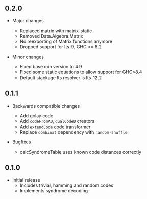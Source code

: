 0.2.0
-----
* Major changes
  - Replaced matrix with matrix-static
  - Removed Data.Algebra.Matrix
  - No reexporting of Matrix functions anymore
  - Dropped support for lts-9, GHC <= 8.2

* Minor changes
  - Fixed base min version to 4.9
  - Fixed some static equations to allow support for GHC<8.4
  - Default stackage lts resolver is lts-12.2


0.1.1
-----
* Backwards compatible changes
  - Add golay code
  - Add `codeFromAD`, `dualCodeD` creators
  - Add `extendCode` code transformer
  - Replace `combinat` dependency with `random-shuffle`

* Bugfixes
  - calcSyndromeTable uses known code distances correctly


0.1.0
-----

* Initial release
  - Includes trivial, hamming and random codes
  - Implements syndrome decoding

